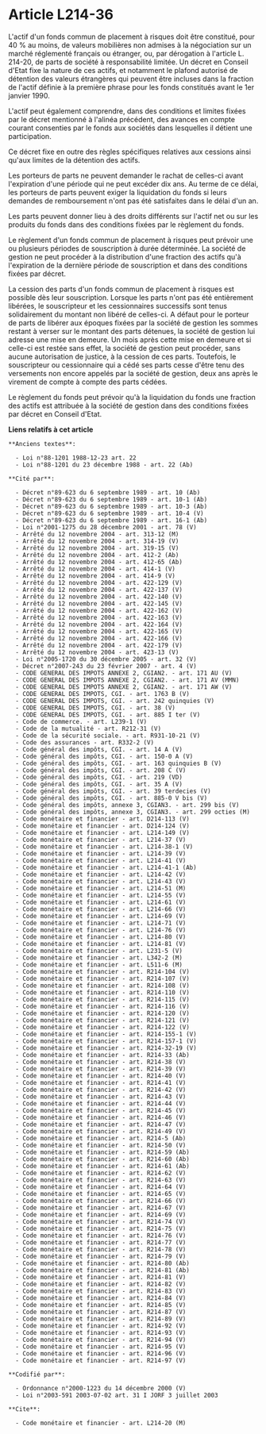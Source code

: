 # Article L214-36

L'actif d'un fonds commun de placement à risques doit être constitué, pour 40 % au moins, de valeurs mobilières non admises à
la négociation sur un marché réglementé français ou étranger, ou, par dérogation à l'article L. 214-20, de parts de société à
responsabilité limitée. Un décret en Conseil d'Etat fixe la nature de ces actifs, et notamment le plafond autorisé de
détention des valeurs étrangères qui peuvent être incluses dans la fraction de l'actif définie à la première phrase pour les
fonds constitués avant le 1er janvier 1990.

L'actif peut également comprendre, dans des conditions et limites fixées par le décret mentionné à l'alinéa précédent, des
avances en compte courant consenties par le fonds aux sociétés dans lesquelles il détient une participation.

Ce décret fixe en outre des règles spécifiques relatives aux cessions ainsi qu'aux limites de la détention des actifs.

Les porteurs de parts ne peuvent demander le rachat de celles-ci avant l'expiration d'une période qui ne peut excéder dix
ans. Au terme de ce délai, les porteurs de parts peuvent exiger la liquidation du fonds si leurs demandes de remboursement
n'ont pas été satisfaites dans le délai d'un an.

Les parts peuvent donner lieu à des droits différents sur l'actif net ou sur les produits du fonds dans des conditions fixées
par le règlement du fonds.

Le règlement d'un fonds commun de placement à risques peut prévoir une ou plusieurs périodes de souscription à durée
déterminée. La société de gestion ne peut procéder à la distribution d'une fraction des actifs qu'à l'expiration de la
dernière période de souscription et dans des conditions fixées par décret.

La cession des parts d'un fonds commun de placement à risques est possible dès leur souscription. Lorsque les parts n'ont pas
été entièrement libérées, le souscripteur et les cessionnaires successifs sont tenus solidairement du montant non libéré de
celles-ci. A défaut pour le porteur de parts de libérer aux époques fixées par la société de gestion les sommes restant à
verser sur le montant des parts détenues, la société de gestion lui adresse une mise en demeure. Un mois après cette mise en
demeure et si celle-ci est restée sans effet, la société de gestion peut procéder, sans aucune autorisation de justice, à la
cession de ces parts. Toutefois, le souscripteur ou cessionnaire qui a cédé ses parts cesse d'être tenu des versements non
encore appelés par la société de gestion, deux ans après le virement de compte à compte des parts cédées.

Le règlement du fonds peut prévoir qu'à la liquidation du fonds une fraction des actifs est attribuée à la société de gestion
dans des conditions fixées par décret en Conseil d'Etat.

**Liens relatifs à cet article**

	**Anciens textes**:

	  - Loi n°88-1201 1988-12-23 art. 22
	  - Loi n°88-1201 du 23 décembre 1988 - art. 22 (Ab)

	**Cité par**:

	  - Décret n°89-623 du 6 septembre 1989 - art. 10 (Ab)
	  - Décret n°89-623 du 6 septembre 1989 - art. 10-1 (Ab)
	  - Décret n°89-623 du 6 septembre 1989 - art. 10-3 (Ab)
	  - Décret n°89-623 du 6 septembre 1989 - art. 10-4 (V)
	  - Décret n°89-623 du 6 septembre 1989 - art. 16-1 (Ab)
	  - Loi n°2001-1275 du 28 décembre 2001 - art. 78 (V)
	  - Arrêté du 12 novembre 2004 - art. 313-12 (M)
	  - Arrêté du 12 novembre 2004 - art. 314-19 (V)
	  - Arrêté du 12 novembre 2004 - art. 319-15 (V)
	  - Arrêté du 12 novembre 2004 - art. 412-2 (Ab)
	  - Arrêté du 12 novembre 2004 - art. 412-65 (Ab)
	  - Arrêté du 12 novembre 2004 - art. 414-1 (V)
	  - Arrêté du 12 novembre 2004 - art. 414-9 (V)
	  - Arrêté du 12 novembre 2004 - art. 422-129 (V)
	  - Arrêté du 12 novembre 2004 - art. 422-137 (V)
	  - Arrêté du 12 novembre 2004 - art. 422-140 (V)
	  - Arrêté du 12 novembre 2004 - art. 422-145 (V)
	  - Arrêté du 12 novembre 2004 - art. 422-162 (V)
	  - Arrêté du 12 novembre 2004 - art. 422-163 (V)
	  - Arrêté du 12 novembre 2004 - art. 422-164 (V)
	  - Arrêté du 12 novembre 2004 - art. 422-165 (V)
	  - Arrêté du 12 novembre 2004 - art. 422-166 (V)
	  - Arrêté du 12 novembre 2004 - art. 422-179 (V)
	  - Arrêté du 12 novembre 2004 - art. 423-13 (V)
	  - Loi n°2005-1720 du 30 décembre 2005 - art. 32 (V)
	  - Décret n°2007-243 du 23 février 2007 - art. 4 (V)
	  - CODE GENERAL DES IMPOTS ANNEXE 2, CGIAN2. - art. 171 AU (V)
	  - CODE GENERAL DES IMPOTS ANNEXE 2, CGIAN2. - art. 171 AV (MMN)
	  - CODE GENERAL DES IMPOTS ANNEXE 2, CGIAN2. - art. 171 AW (V)
	  - CODE GENERAL DES IMPOTS, CGI. - art. 1763 B (V)
	  - CODE GENERAL DES IMPOTS, CGI. - art. 242 quinquies (V)
	  - CODE GENERAL DES IMPOTS, CGI. - art. 38 (V)
	  - CODE GENERAL DES IMPOTS, CGI. - art. 885 I ter (V)
	  - Code de commerce. - art. L239-1 (V)
	  - Code de la mutualité - art. R212-31 (V)
	  - Code de la sécurité sociale. - art. R931-10-21 (V)
	  - Code des assurances - art. R332-2 (V)
	  - Code général des impôts, CGI. - art. 14 A (V)
	  - Code général des impôts, CGI. - art. 150-0 A (V)
	  - Code général des impôts, CGI. - art. 163 quinquies B (V)
	  - Code général des impôts, CGI. - art. 208 C (V)
	  - Code général des impôts, CGI. - art. 219 (VD)
	  - Code général des impôts, CGI. - art. 35 A (V)
	  - Code général des impôts, CGI. - art. 39 terdecies (V)
	  - Code général des impôts, CGI. - art. 885-0 V bis (V)
	  - Code général des impôts, annexe 3, CGIAN3. - art. 299 bis (V)
	  - Code général des impôts, annexe 3, CGIAN3. - art. 299 octies (M)
	  - Code monétaire et financier - art. D214-113 (V)
	  - Code monétaire et financier - art. D214-124 (V)
	  - Code monétaire et financier - art. L214-149 (V)
	  - Code monétaire et financier - art. L214-37 (V)
	  - Code monétaire et financier - art. L214-38-1 (V)
	  - Code monétaire et financier - art. L214-39 (V)
	  - Code monétaire et financier - art. L214-41 (V)
	  - Code monétaire et financier - art. L214-41-1 (Ab)
	  - Code monétaire et financier - art. L214-42 (V)
	  - Code monétaire et financier - art. L214-43 (V)
	  - Code monétaire et financier - art. L214-51 (M)
	  - Code monétaire et financier - art. L214-55 (V)
	  - Code monétaire et financier - art. L214-61 (V)
	  - Code monétaire et financier - art. L214-66 (V)
	  - Code monétaire et financier - art. L214-69 (V)
	  - Code monétaire et financier - art. L214-71 (V)
	  - Code monétaire et financier - art. L214-76 (V)
	  - Code monétaire et financier - art. L214-80 (V)
	  - Code monétaire et financier - art. L214-81 (V)
	  - Code monétaire et financier - art. L231-5 (V)
	  - Code monétaire et financier - art. L342-2 (M)
	  - Code monétaire et financier - art. L511-6 (M)
	  - Code monétaire et financier - art. R214-104 (V)
	  - Code monétaire et financier - art. R214-107 (V)
	  - Code monétaire et financier - art. R214-108 (V)
	  - Code monétaire et financier - art. R214-110 (V)
	  - Code monétaire et financier - art. R214-115 (V)
	  - Code monétaire et financier - art. R214-116 (V)
	  - Code monétaire et financier - art. R214-120 (V)
	  - Code monétaire et financier - art. R214-121 (V)
	  - Code monétaire et financier - art. R214-122 (V)
	  - Code monétaire et financier - art. R214-155-1 (V)
	  - Code monétaire et financier - art. R214-157-1 (V)
	  - Code monétaire et financier - art. R214-32-19 (V)
	  - Code monétaire et financier - art. R214-33 (Ab)
	  - Code monétaire et financier - art. R214-38 (V)
	  - Code monétaire et financier - art. R214-39 (V)
	  - Code monétaire et financier - art. R214-40 (V)
	  - Code monétaire et financier - art. R214-41 (V)
	  - Code monétaire et financier - art. R214-42 (V)
	  - Code monétaire et financier - art. R214-43 (V)
	  - Code monétaire et financier - art. R214-44 (V)
	  - Code monétaire et financier - art. R214-45 (V)
	  - Code monétaire et financier - art. R214-46 (V)
	  - Code monétaire et financier - art. R214-47 (V)
	  - Code monétaire et financier - art. R214-49 (V)
	  - Code monétaire et financier - art. R214-5 (Ab)
	  - Code monétaire et financier - art. R214-50 (V)
	  - Code monétaire et financier - art. R214-59 (Ab)
	  - Code monétaire et financier - art. R214-60 (Ab)
	  - Code monétaire et financier - art. R214-61 (Ab)
	  - Code monétaire et financier - art. R214-62 (V)
	  - Code monétaire et financier - art. R214-63 (V)
	  - Code monétaire et financier - art. R214-64 (V)
	  - Code monétaire et financier - art. R214-65 (V)
	  - Code monétaire et financier - art. R214-66 (V)
	  - Code monétaire et financier - art. R214-67 (V)
	  - Code monétaire et financier - art. R214-69 (V)
	  - Code monétaire et financier - art. R214-74 (V)
	  - Code monétaire et financier - art. R214-75 (V)
	  - Code monétaire et financier - art. R214-76 (V)
	  - Code monétaire et financier - art. R214-77 (V)
	  - Code monétaire et financier - art. R214-78 (V)
	  - Code monétaire et financier - art. R214-79 (V)
	  - Code monétaire et financier - art. R214-80 (Ab)
	  - Code monétaire et financier - art. R214-81 (Ab)
	  - Code monétaire et financier - art. R214-81 (V)
	  - Code monétaire et financier - art. R214-82 (V)
	  - Code monétaire et financier - art. R214-83 (V)
	  - Code monétaire et financier - art. R214-84 (V)
	  - Code monétaire et financier - art. R214-85 (V)
	  - Code monétaire et financier - art. R214-87 (V)
	  - Code monétaire et financier - art. R214-89 (V)
	  - Code monétaire et financier - art. R214-92 (V)
	  - Code monétaire et financier - art. R214-93 (V)
	  - Code monétaire et financier - art. R214-94 (V)
	  - Code monétaire et financier - art. R214-95 (V)
	  - Code monétaire et financier - art. R214-96 (V)
	  - Code monétaire et financier - art. R214-97 (V)

	**Codifié par**:

	  - Ordonnance n°2000-1223 du 14 décembre 2000 (V)
	  - Loi n°2003-591 2003-07-02 art. 31 I JORF 3 juillet 2003

	**Cite**:

	  - Code monétaire et financier - art. L214-20 (M)
